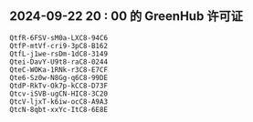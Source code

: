 ## 2024-09-22 20 : 00 的 GreenHub 许可证
```
QtfR-6FSV-sM0a-LXC8-94C6
QtfP-mtVf-cri9-3pC8-B162
QtfL-j1we-rsDm-1dC8-3149
Qtei-DavY-U9t8-raC8-0244
QteC-WOKa-1RNk-r3C8-E7CF
Qte6-Sz0w-N8Gg-q6C8-99DE
QtdP-RkTv-Ok7p-kCC8-D73F
Qtcv-iSVB-ugCN-HIC8-3C20
QtcV-ljxT-k6iw-ocC8-A9A3
QtcN-8qbt-xxYc-ItC8-6E8E
```
